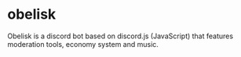 # obelisk
Obelisk is a discord bot based on discord.js (JavaScript) that features moderation tools, economy system and music.
